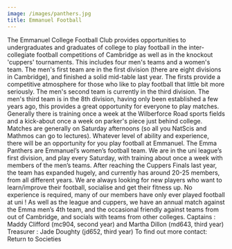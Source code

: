```yaml
---
image: /images/panthers.jpg
title: Emmanuel Football
---
```


The Emmanuel College Football Club provides opportunities to undergraduates and graduates of college to play football in the inter-collegiate football competitions of Cambridge as well as in the knockout 'cuppers' tournaments. This includes four men's teams and a women's team.
The men's first team are in the first division (there are eight divisions in Cambridge), and finished a solid mid-table last year. The firsts provide a competitive atmosphere for those who like to play football that little bit more seriously. The men's second team is currently in the third division. The men's third team is in the 8th division, having only been established a few years ago, this provides a great opportunity for everyone to play matches. Generally there is training once a week at the Wilberforce Road sports fields and a kick-about once a week on parker's piece just behind college. Matches are generally on Saturday afternoons (so all you NatScis and Mathmos can go to lectures). Whatever level of ability and experience, there will be an opportunity for you play football at Emmanuel.
The Emma Panthers are Emmanuel’s women’s football team. We are in the uni league’s first division, and play every Saturday, with training about once a week with members of the men’s teams. After reaching the Cuppers Finals last year, the team has expanded hugely, and currently has around 20-25 members, from all different years. We are always looking for new players who want to learn/improve their football, socialise and get their fitness up. No experience is required, many of our members have only ever played football at uni ! As well as the league and cuppers, we have an annual match against the Emma men’s 4th team, and the occasional friendly against teams from out of Cambridge, and socials with teams from other colleges. Captains : Maddy Clifford (mc904, second year) and Martha Dillon (md643, third year) Treasurer : Jade Doughty (jd652, third year)
To find out more contact:
Return to Societies